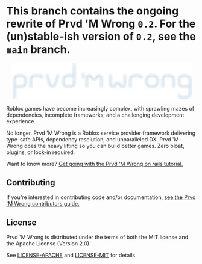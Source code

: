 # This branch contains the ongoing rewrite of Prvd 'M Wrong `0.2`. For the (un)stable-ish version of `0.2`, see the `main` branch.

<div align="center">
  <picture>
    <source media="(prefers-color-scheme: dark)" srcset="docs/assets/wordmark-dark.svg">
    <source media="(prefers-color-scheme: light)" srcset="docs/assets/wordmark-light.svg">
    <img alt="Prvd 'M Wrong" src="docs/assets/wordmark-dark.svg" width="480px">
  </picture>
</div>

Roblox games have become increasingly complex, with sprawling mazes of
dependencies, incomplete frameworks, and a challenging development experience.

No longer. Prvd 'M Wrong is a Roblox service provider framework delivering
type-safe APIs, dependency resolution, and unparalleled DX. Prvd 'M Wrong does
the heavy lifting so you can build better games. Zero bloat, plugins, or lock-in
required.

Want to know more? [Get going with the Prvd 'M Wrong on rails tutorial.]

## Contributing

If you're interested in contributing code and/or documentation,
[see the Prvd 'M Wrong contributors guide.]

## License

Prvd 'M Wrong is distributed under the terms of both the MIT license and the
Apache License (Version 2.0).

See [LICENSE-APACHE](LICENSE-APACHE) and [LICENSE-MIT](LICENSE-MIT) for details.

[Get going with the Prvd 'M Wrong on rails tutorial.]: https://www.youtube.com/watch?v=d1YBv2mWll0
[see the Prvd
'M Wrong contributors guide.]: .github/CONTRIBUTING.md
